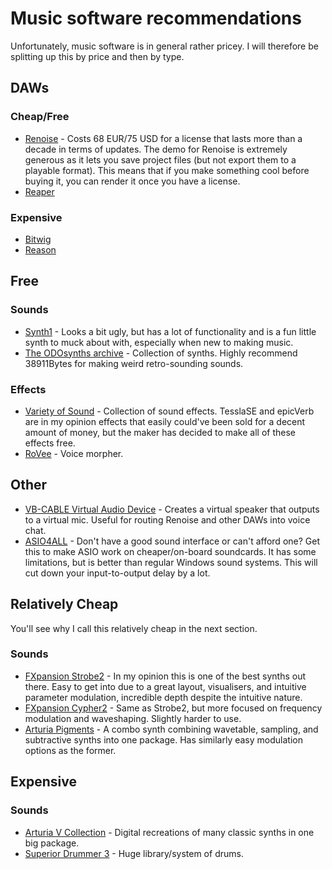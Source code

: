 # Music software recommendations

Unfortunately, music software is in general rather pricey. I will therefore be splitting up this by price and then by type.


## DAWs
### Cheap/Free
- [Renoise](https://www.renoise.com/) - Costs 68 EUR/75 USD for a license that lasts more than a decade in terms of updates. The demo for Renoise is extremely generous as it lets you save project files (but not export them to a playable format). This means that if you make something cool before buying it, you can render it once you have a license.
- [Reaper](https://www.reaper.fm/)

### Expensive
- [Bitwig](https://www.bitwig.com/)
- [Reason](https://www.reasonstudios.com/shop/product/reason-11/)

## Free

### Sounds
- [Synth1](https://daichilab.sakura.ne.jp/softsynth/index.html) - Looks a bit ugly, but has a lot of functionality and is a fun little synth to muck about with, especially when new to making music.
- [The ODOsynths archive](https://theodosynthsarchive.wordpress.com/) - Collection of synths. Highly recommend 38911Bytes for making weird retro-sounding sounds.

### Effects
- [Variety of Sound](https://varietyofsound.wordpress.com/) - Collection of sound effects. TesslaSE and epicVerb are in my opinion effects that easily could've been sold for a decent amount of money, but the maker has decided to make all of these effects free.
- [RoVee](https://www.g200kg.com/jp/software/rovee.html) - Voice morpher.


## Other
- [VB-CABLE Virtual Audio Device](https://vb-audio.com/Cable/) - Creates a virtual speaker that outputs to a virtual mic. Useful for routing Renoise and other DAWs into voice chat.
- [ASIO4ALL](http://www.asio4all.org/) - Don't have a good sound interface or can't afford one? Get this to make ASIO work on cheaper/on-board soundcards. It has some limitations, but is better than regular Windows sound systems. This will cut down your input-to-output delay by a lot.

## Relatively Cheap
You'll see why I call this relatively cheap in the next section.

### Sounds
- [FXpansion Strobe2](https://www.fxpansion.com/products/strobe2/) - In my opinion this is one of the best synths out there. Easy to get into due to a great layout, visualisers, and intuitive parameter modulation, incredible depth despite the intuitive nature.
- [FXpansion Cypher2](https://www.fxpansion.com/products/cypher2/) - Same as Strobe2, but more focused on frequency modulation and waveshaping. Slightly harder to use.
- [Arturia Pigments](https://www.arturia.com/products/analog-classics/pigments#en) - A combo synth combining wavetable, sampling, and subtractive synths into one package. Has similarly easy modulation options as the former.


## Expensive

### Sounds

- [Arturia V Collection](https://www.arturia.com/products/analog-classics/v-collection/overview#en) - Digital recreations of many classic synths in one big package.
- [Superior Drummer 3](https://www.toontrack.com/product/superior-drummer-3/) - Huge library/system of drums.


